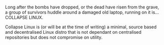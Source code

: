 Long after the bombs have dropped, or the dead have risen from the grave, a group of survivors huddle around a damaged old laptop, running on it is...
COLLAPSE LINUX.

Collapse Linux is (or will be at the time of writing) a minimal, source based and decentralised Linux distro that is not dependant on centralised repositories but does not compromise on utility.
